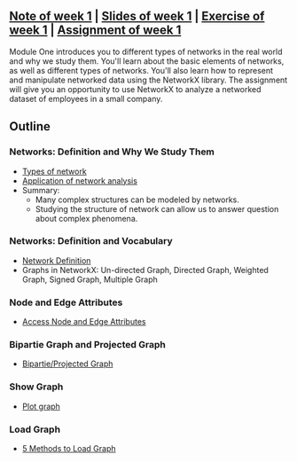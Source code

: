 ## [Note of week 1](notes) | [Slides of week 1](slides) | [Exercise of week 1](exercises) | [Assignment of week 1](assignment)

Module One introduces you to different types of networks in the real 
world and why we study them. You'll learn about the basic elements of 
networks, as well as different types of networks. You'll also learn how 
to represent and manipulate networked data using the NetworkX library. 
The assignment will give you an opportunity to use NetworkX to analyze a 
networked dataset of employees in a small company.

## Outline
### Networks: Definition and Why We Study Them

- [Types of network](notes/1_type_of_different_networks.md)
- [Application of network analysis](notes/2_application_of_network_analysis.md)
- Summary:
    - Many complex structures can be modeled by networks.
    - Studying the structure of network can allow us to answer question about
complex phenomena.

### Networks: Definition and Vocabulary

- [Network Definition](notes/3_network_definition.md)
- Graphs in NetworkX: Un-directed Graph, Directed Graph, Weighted Graph, Signed Graph, 
Multiple Graph

### Node and Edge Attributes

- [Access Node and Edge Attributes](notes/4_node_and_edge_attributes.md)

### Bipartie Graph and Projected Graph

- [Bipartie/Projected Graph](notes/5_bipartie_and_projected_graph.md)

### Show Graph
- [Plot graph](notes/6_show_graph.md)

### Load Graph
- [5 Methods to Load Graph](notes/7_load_graph.md)

